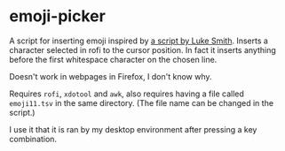 # emoji-picker

A script for inserting emoji inspired by [a script by Luke Smith](https://youtu.be/UCEXY46t3OA).
Inserts a character selected in rofi to the cursor position.
In fact it inserts anything before the first whitespace character on the chosen line.

Doesn't work in webpages in Firefox, I don't know why.

Requires `rofi`, `xdotool` and `awk`, also requires having a file called `emoji11.tsv` in the same directory.
(The file name can be changed in the script.)

I use it that it is ran by my desktop environment after pressing a key combination. 
